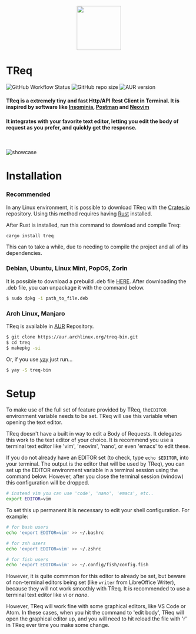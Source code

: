 <p align="center">
<img src="./dino.png" height="120px" />
</p>

# TReq

![GitHub Workflow Status](https://img.shields.io/github/actions/workflow/status/talis-fb/treq/cd.yml)
![GitHub repo size](https://img.shields.io/github/repo-size/talis-fb/treq)
![AUR version](https://img.shields.io/aur/version/treq-bin)

#### TReq is a extremely tiny and fast Http/API Rest Client in Terminal. It is inspired by software like [Insominia](https://insomnia.rest/download), [Postman](https://www.postman.com/) and [Neovim](https://github.com/neovim/neovim)
### 
#### It integrates with your favorite text editor, letting you edit the body of request as you prefer, and quickly get the response. 

<br />

![showcase](https://res.cloudinary.com/dfjn94vg8/image/upload/v1677806905/TReq/showcase2_i1punq.gif)

# Installation

### Recommended

In any Linux environment, it is possible to download TReq with the [Crates.io](https://crates.io/crates/treq) repository. Using this method requires having [Rust](https://www.rust-lang.org/pt-BR/tools/install) installed. 

After Rust is installed, run this command to download and compile Treq:

```sh
cargo install treq
```

This can to take a while, due to needing to compile the project and all of its dependencies.

### Debian, Ubuntu, Linux Mint, PopOS, Zorin
It is possible to download a prebuild .deb file [HERE](https://github.com/talis-fb/TReq/releases). After downloading the .deb file, you can unpackage it with the command below.

```sh
$ sudo dpkg -i path_to_file.deb
```

### Arch Linux, Manjaro
TReq is available in [AUR](https://aur.archlinux.org/packages/treq-bin/) Repository.

```sh
$ git clone https://aur.archlinux.org/treq-bin.git
$ cd treq
$ makepkg -si
```

Or, if you use [yay](https://github.com/Jguer/yay) just run...

```sh
$ yay -S treq-bin
```

# Setup

To make use of the full set of feature provided by TReq, the`EDITOR` environment variable needs to be set. TReq will use this variable when opening the text editor.

TReq doesn't have a built in way to edit a Body of Requests. It delegates this work to the text editor of your choice. It is recommend you use a terminal text editor like 'vim', 'neovim', 'nano', or even 'emacs' to edit these.

If you do not already have an EDITOR set (to check, type `echo $EDITOR`, into your terminal. The output is the editor that will be used by TReq), you can set up the EDITOR environment variable in a terminal session using the command below. However, after you close the terminal session (window) this configuration will be dropped.
```sh
# instead vim you can use 'code', 'nano', 'emacs', etc..
export EDITOR=vim 
```

To set this up permanent it is necessary to edit your shell configuration. For example:
```sh
# for bash users
echo 'export EDITOR=vim' >> ~/.bashrc 

# for zsh users
echo 'export EDITOR=vim' >> ~/.zshrc

# for fish users
echo 'export EDITOR=vim' >> ~/.config/fish/config.fish 
```

However, it is quite commmon for this editor to already be set, but beware of non-terminal editors being set (like `writer` from LibreOffice Writer), because they will not work smoothly with TReq. It is recommended to use a terminal text editor like _vi_ or _nano_.

However, TReq will work fine with some graphical editors, like VS Code or Atom. In these cases, when you hit the command to 'edit body', TReq will open the graphical editor up, and you will need to hit reload the file with 'r' in TReq ever time you make some change.
